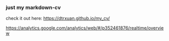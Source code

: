 ### just my markdown-cv

check it out here: https://dtrxuan.github.io/my_cv/

https://analytics.google.com/analytics/web/#/p352461876/realtime/overview
